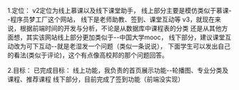 1.定位：
v2定位为线上慕课以及线下课堂助手，
线上部分主要是模仿类似于慕课--程序员梦工厂这个网站，
线下是老师助教、签到、课堂互动等
v3，就现在来说，根据前端时间的开发与分析，不论是从数据库中课程表的分类
还是从其他方面想，其实该网站线上部分更加类似于--中国大学mooc，
线下部分，建议课堂互动改为可下互动--就是老湿发一个问题（类似一条说说），
下面学生可以发出自己的看法(类似于评论)，这个有点像高校邦的那个问题回答。

2.目标：
已完成目标：
线上功能，我负责的首页展示功能--轮播图、专业分类及课程、推荐课程
线下部分，目前完成了签到功能（前端没实现）

